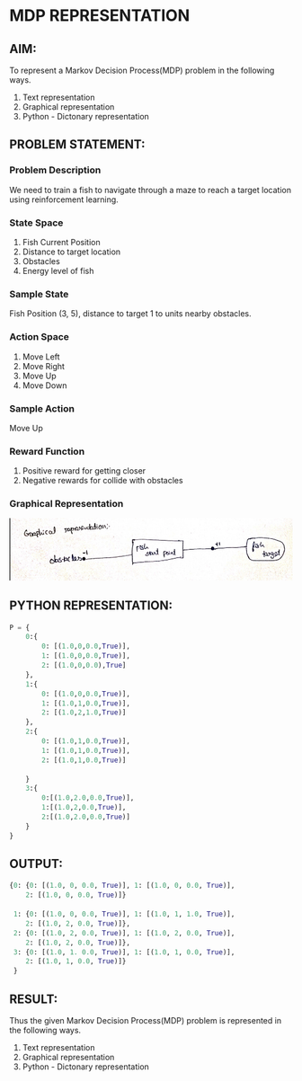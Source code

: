 # MDP REPRESENTATION

## AIM:

To represent a Markov Decision Process(MDP) problem in the following ways.

  1. Text representation
  2. Graphical representation
  3. Python - Dictonary representation

## PROBLEM STATEMENT:


### Problem Description

We need to train a fish to navigate through a maze to reach a target location using reinforcement learning.

### State Space

1. Fish Current Position
2. Distance to target location
3. Obstacles
4. Energy level of fish

### Sample State

Fish Position (3, 5), distance to target 1 to units nearby obstacles.

### Action Space

1. Move Left
2. Move Right
3. Move Up
4. Move Down

### Sample Action

Move Up

### Reward Function

1. Positive reward for getting closer
2. Negative rewards for collide with obstacles

### Graphical Representation

![](Graph.png)

## PYTHON REPRESENTATION:
```python
P = {
    0:{
        0: [(1.0,0,0.0,True)],
        1: [(1.0,0,0.0,True)],
        2: [(1.0,0,0.0),True]
    },
    1:{
        0: [(1.0,0,0.0,True)],
        1: [(1.0,1,0.0,True)],
        2: [(1.0,2,1.0,True)]
    },
    2:{
        0: [(1.0,1,0.0,True)],
        1: [(1.0,1,0.0,True)],
        2: [(1.0,1,0.0,True)]
        
    }
    3:{
        0:[(1.0,2.0,0.0,True)],
        1:[(1.0,2,0.0,True)],
        2:[(1.0,2.0,0.0,True)]
    }
}
```
## OUTPUT:
```python
{0: {0: [(1.0, 0, 0.0, True)], 1: [(1.0, 0, 0.0, True)], 
    2: [(1.0, 0, 0.0, True)]} 
    
 1: {0: [(1.0, 0, 0.0, True)], 1: [(1.0, 1, 1.0, True)], 
    2: [(1.0, 2, 0.0, True)]},
 2: {0: [(1.0, 2, 0.0, True)], 1: [(1.0, 2, 0.0, True)], 
    2: [(1.0, 2, 0.0, True)]},
 3: {0: [(1.0, 1. 0.0, True)], 1: [(1.0, 1, 0.0, True)], 
    2: [(1.0, 1, 0.0, True)]}
 }
```
## RESULT:

Thus the given Markov Decision Process(MDP) problem is represented in the following ways.

  1. Text representation
  2. Graphical representation
  3. Python - Dictonary representation
